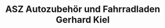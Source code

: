 ---
title: "ASZ Autozubehör und Fahrradladen Gerhard Kiel"
url: /loecknitz/asz-autozubehoer-und-fahrradladen-gerhard-kiel/
shop: Autowerkstatt
---